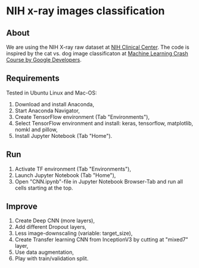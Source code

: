 # NIH x-ray images classification

## About
We are using the NIH X-ray raw dataset at [NIH Clinical Center](https://www.nih.gov/news-events/news-releases/nih-clinical-center-provides-one-largest-publicly-available-chest-x-ray-datasets-scientific-community). The code is inspired by the cat vs. dog image classificaton at [Machine Learning Crash Course by Google Developers](https://developers.google.com/machine-learning/practica/image-classification/).


## Requirements
Tested in Ubuntu Linux and Mac-OS:

1. Download and install Anaconda,
2. Start Anaconda Navigator,
3. Create TensorFlow environment (Tab "Environments"),
4. Select TensorFlow environment and install: keras, tensorflow, matplotlib, nomkl and pillow,
5. Install Jupyter Notebook (Tab "Home").


## Run
1. Activate TF environment (Tab "Environments"),
2. Launch Jupyter Notebook (Tab "Home"),
3. Open "CNN.ipynb"-file in Jupyter Notebook Browser-Tab and run all cells starting at the top.


## Improve
1. Create Deep CNN (more layers),
2. Add different Dropout layers, 
3. Less image-downscaling (variable: target_size), 
4. Create Transfer learning CNN from InceptionV3 by cutting at "mixed7" layer,
5. Use data augmentation,
6. Play with train/validation split.
